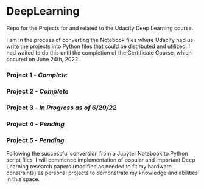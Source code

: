# DeepLearning
Repo for the Projects for and related to the Udacity Deep Learning course.

I am in the process of converting the Notebook files where Udacity had us write the projects into Python files that could be distributed and utilized. I had waited to do this until the completion of the Certificate Course, which occured on June 24th, 2022. 

### Project 1 - *Complete*

### Project 2 - *Complete*

### Project 3 - *In Progress as of 6/29/22*

### Project 4 - *Pending*

### Project 5 - *Pending*

Following the successful conversion from a Jupyter Notebook to Python script files, I will commence implementation of popular and important Deep Learning research papers (modified as needed to fit my hardware constraints) as personal projects to demonstrate my knowledge and abilities in this space.
